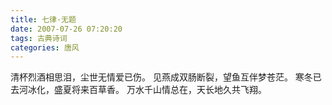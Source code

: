 ```yaml
---
title: 七律·无题
date: 2007-07-26 07:20:20
tags: 古典诗词
categories: 唐风
---
```

清杯烈酒相思泪，尘世无情爱已伤。
见燕成双肠断裂，望鱼互伴梦苍茫。
寒冬已去河冰化，盛夏将来百草香。
万水千山情总在，天长地久共飞翔。